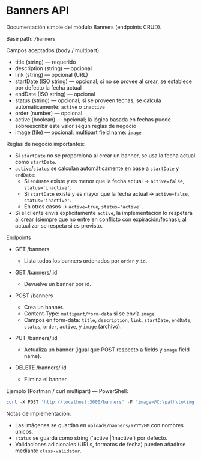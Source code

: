 # Banners API

Documentación simple del módulo Banners (endpoints CRUD).

Base path: `/banners`

Campos aceptados (body / multipart):
- title (string) — requerido
- description (string) — opcional
- link (string) — opcional (URL)
- startDate (ISO string) — opcional; si no se provee al crear, se establece por defecto la fecha actual
- endDate (ISO string) — opcional
- status (string) — opcional; si se proveen fechas, se calcula automáticamente: `active` o `inactive`
- order (number) — opcional
- active (boolean) — opcional; la lógica basada en fechas puede sobreescribir este valor según reglas de negocio
- image (file) — opcional; multipart field name: `image`

Reglas de negocio importantes:
- Si `startDate` no se proporciona al crear un banner, se usa la fecha actual como `startDate`.
- `active`/`status` se calculan automáticamente en base a `startDate` y `endDate`:
  - Si `endDate` existe y es menor que la fecha actual → `active=false`, `status='inactive'`.
  - Si `startDate` existe y es mayor que la fecha actual → `active=false`, `status='inactive'`.
  - En otros casos → `active=true`, `status='active'`.
- Si el cliente envía explícitamente `active`, la implementación lo respetará al crear (siempre que no entre en conflicto con expiración/fechas); al actualizar se respeta si es provisto.

Endpoints

- GET /banners
  - Lista todos los banners ordenados por `order` y `id`.

- GET /banners/:id
  - Devuelve un banner por id.

- POST /banners
  - Crea un banner.
  - Content-Type: `multipart/form-data` si se envía `image`.
  - Campos en form-data: `title`, `description`, `link`, `startDate`, `endDate`, `status`, `order`, `active`, y `image` (archivo).

- PUT /banners/:id
  - Actualiza un banner (igual que POST respecto a fields y `image` field name).

- DELETE /banners/:id
  - Elimina el banner.

Ejemplo (Postman / curl multipart) — PowerShell:

```powershell
curl -X POST 'http://localhost:3000/banners' -F "image=@C:\path\to\img.jpg" -F "title=Prueba" -F "description=desc" -F "startDate=2025-08-25T00:00:00Z"
```

Notas de implementación:
- Las imágenes se guardan en `uploads/banners/YYYY/MM` con nombres únicos.
- `status` se guarda como string ('active'|'inactive') por defecto.
- Validaciones adicionales (URLs, formatos de fecha) pueden añadirse mediante `class-validator`.

